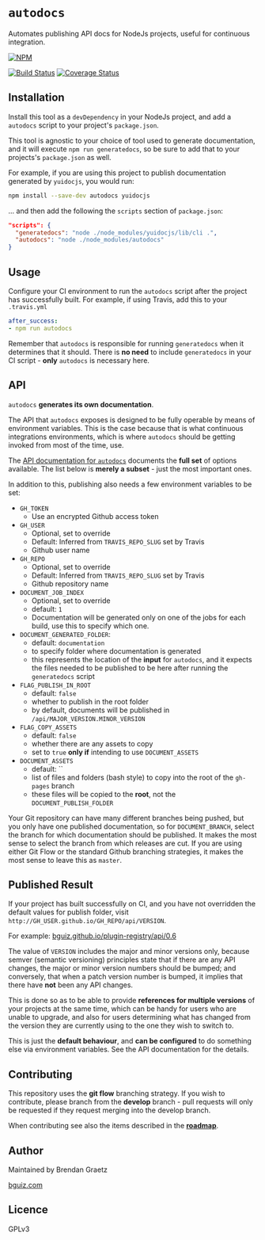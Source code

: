 # `autodocs`

Automates publishing API docs for NodeJs projects, useful for continuous integration.

[![NPM](https://nodei.co/npm/autodocs.png)](https://github.com/bguiz/autodocs/)

[![Build Status](https://travis-ci.org/bguiz/autodocs.svg?branch=master)](https://travis-ci.org/bguiz/autodocs)
[![Coverage Status](https://coveralls.io/repos/bguiz/autodocs/badge.svg?branch=master)](https://coveralls.io/r/bguiz/autodocs?branch=master)


## Installation

Install this tool as a `devDependency` in your NodeJs project,
and add a `autodocs` script to your project's `package.json`.

This tool is agnostic to your choice of tool used to generate documentation,
and it will execute `npm run generatedocs`,
so be sure to add that to your projects's `package.json` as well.

For example, if you are using this project to publish documentation
generated by `yuidocjs`, you would run:

```bash
npm install --save-dev autodocs yuidocjs
```

... and then add the following the `scripts` section of `package.json`:

```json
"scripts": {
  "generatedocs": "node ./node_modules/yuidocjs/lib/cli .",
  "autodocs": "node ./node_modules/autodocs"
}
```

## Usage

Configure your CI environment to run the `autodocs` script
after the project has successfully built.
For example, if using Travis, add this to your `.travis.yml`

```yaml
after_success:
- npm run autodocs
```

Remember that `autodocs` is responsible for running `generatedocs`
when it determines that it should.
There is **no need** to include `generatedocs` in your CI script -
**only** `autodocs` is necessary here.

## API

`autodocs` **generates its own documentation**.

The API that `autodocs` exposes is designed to be fully operable by means of
environment variables.
This is the case because that is what continuous integrations environments,
which is where `autodocs` should be getting invoked from most of the time,
use.

The [API documentation for `autodocs`](http://bguiz.github.io/autodocs/api/latest/)
documents the **full set** of options available.
The list below is **merely a subset** - just the most important ones.

In addition to this, publishing also needs a few environment variables to be set:

- `GH_TOKEN`
  - Use an encrypted Github access token
- `GH_USER`
  - Optional, set to override
  - Default: Inferred from `TRAVIS_REPO_SLUG` set by Travis
  - Github user name
- `GH_REPO`
  - Optional, set to override
  - Default: Inferred from `TRAVIS_REPO_SLUG` set by Travis
  - Github repository name
- `DOCUMENT_JOB_INDEX`
  - Optional, set to override
  - default: `1`
  - Documentation will be generated only on one of the jobs
    for each build, use this to specify which one.
- `DOCUMENT_GENERATED_FOLDER`:
  - default: `documentation`
  - to specify folder where documentation is generated
  - this represents the location of the **input** for `autodocs`,
    and it expects the files needed to be published to be here after running the `generatedocs` script
- `FLAG_PUBLISH_IN_ROOT`
  - default: `false`
  - whether to publish in the root folder
  - by default, documents will be published in `/api/MAJOR_VERSION.MINOR_VERSION`
- `FLAG_COPY_ASSETS`
  - default: `false`
  - whether there are any assets to copy
  - set to `true` **only if** intending to use `DOCUMENT_ASSETS`
- `DOCUMENT_ASSETS`
  - default: ``
  - list of files and folders (bash style) to copy into the root of the `gh-pages` branch
  - these files will be copied to the **root**, not the `DOCUMENT_PUBLISH_FOLDER`

Your Git repository can have many different branches being pushed,
but you only have one published documentation,
so for `DOCUMENT_BRANCH`, select the branch for which documentation should be published.
It makes the most sense to select the branch from which releases are cut.
If you are using either Git Flow or the standard Github branching strategies,
it makes the most sense to leave this as `master`.

## Published Result

If your project has built successfully on CI,
and you have not overridden the default values for publish folder,
visit `http://GH_USER.github.io/GH_REPO/api/VERSION`.

For example: [bguiz.github.io/plugin-registry/api/0.6](http://bguiz.github.io/plugin-registry/api/latest/)

The value of `VERSION` includes the major and minor versions only,
because semver (semantic versioning) principles state that
if there are any API changes, the major or minor version numbers should be bumped;
and conversely, that when a patch version number is bumped,
it implies that there have **not** been any API changes.

This is done so as to be able to provide **references for multiple versions**
of your projects at the same time,
which can be handy for users who are unable to upgrade,
and also for users determining what has changed from the version
they are currently using to the one they wish to switch to.

This is just the **default behaviour**,
and **can be configured** to do something else via environment variables.
See the API documentation for the details.

## Contributing

This repository uses the **git flow** branching strategy.
If you wish to contribute, please branch from the **develop** branch -
pull requests will only be requested if they request merging into the develop branch.

When contributing see also the items described in the
[**roadmap**](https://github.com/bguiz/autodocs/labels/roadmap).

## Author

Maintained by Brendan Graetz

[bguiz.com](http://bguiz.com/)

## Licence

GPLv3
